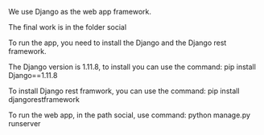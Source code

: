 We use Django as the web app framework.

The final work is in the folder social

To run the app, you need to install the Django and the Django rest framework.

The Django version is 1.11.8, to install you can use the command: pip install Django==1.11.8

To install Django rest framwork, you can use the command: pip install djangorestframework

To run the web app, in the path social, use command: python manage.py runserver
